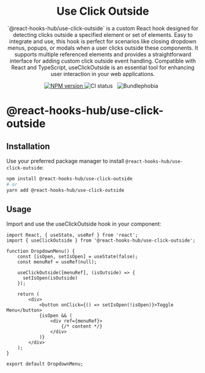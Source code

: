 
<h1 align="center">Use Click Outside</h1>

<p align="center">
`@react-hooks-hub/use-click-outside` is a custom React hook designed for detecting clicks outside a specified element or set of elements. Easy to integrate and use, this hook is perfect for scenarios like closing dropdown menus, popups, or modals when a user clicks outside these components. It supports multiple referenced elements and provides a straightforward interface for adding custom click outside event handling. Compatible with React and TypeScript, useClickOutside is an essential tool for enhancing user interaction in your web applications.
</p>

<p align="center">
  <a href="https://www.npmjs.com/package/@react-hooks-hub/use-click-outside" title="use-click-outside on NPM">
  <img src="https://img.shields.io/npm/v/@react-hooks-hub/use-click-outside.svg?style=for-the-badge" alt="NPM version" />
  </a>
  <img src="https://img.shields.io/github/actions/workflow/status/Keized/react-hooks-hub/use-click-outside.yml?style=for-the-badge" alt="CI status" />
  &nbsp;
  <img src="https://img.shields.io/bundlephobia/minzip/@react-hooks-hub/use-click-outside?style=for-the-badge" alt="Bundlephobia" />
  &nbsp;
</p>



# @react-hooks-hub/use-click-outside


## Installation

Use your preferred package manager to install `@react-hooks-hub/use-click-outside`:

```bash
npm install @react-hooks-hub/use-click-outside
# or
yarn add @react-hooks-hub/use-click-outside
```

## Usage

Import and use the useClickOutside hook in your component:

```JSX
import React, { useState, useRef } from 'react';
import { useClickOutside } from '@react-hooks-hub/use-click-outside';

function DropdownMenu() {
    const [isOpen, setIsOpen] = useState(false);
    const menuRef = useRef(null);

    useClickOutside([menuRef], (isOutside) => {
      setIsOpen(isOutside)
    });

    return (
        <div>
            <button onClick={() => setIsOpen(!isOpen)}>Toggle Menu</button>
            {isOpen && (
                <div ref={menuRef}>
                    {/* content */}
                </div>
            )}
        </div>
    );
}

export default DropdownMenu;
```

